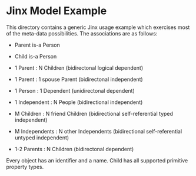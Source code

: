 Jinx Model Example
===================

This directory contains a generic Jinx usage example which exercises most of the meta-data possibilities.
The associations are as follows:

* Parent is-a Person

* Child is-a Person

* 1 Parent : N Children (bidirectonal logical dependent)

* 1 Parent : 1 spouse Parent (bidirectonal independent)

* 1 Person : 1 Dependent (unidirectonal dependent)

* 1 Independent : N People  (bidirectional independent)

* M Children : N friend Children  (bidirectional self-referential typed independent)

* M Independents : N other Independents  (bidirectional self-referential untyped independent)

* 1-2 Parents : N Children (bidirectonal dependent)

Every object has an identifier and a name. Child has all supported primitive property types.
